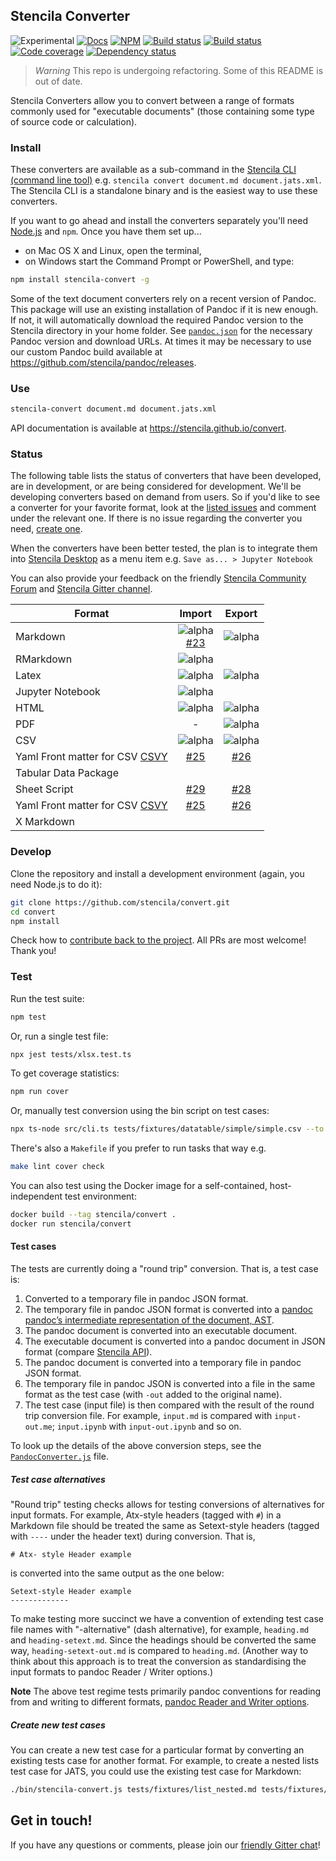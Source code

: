 ## Stencila Converter

![Experimental](https://img.shields.io/badge/status-experimental-orange.svg)
[![Docs](https://img.shields.io/badge/docs-latest-blue.svg)](https://stencila.github.io/convert)
[![NPM](http://img.shields.io/npm/v/stencila-convert.svg?style=flat)](https://www.npmjs.com/package/stencila-convert)
[![Build status](https://travis-ci.org/stencila/convert.svg?branch=master)](https://travis-ci.org/stencila/convert)
[![Build status](https://ci.appveyor.com/api/projects/status/f1hx694pxm0fyqni?svg=true)](https://ci.appveyor.com/project/nokome/convert)
[![Code coverage](https://codecov.io/gh/stencila/convert/branch/master/graph/badge.svg)](https://codecov.io/gh/stencila/convert)
[![Dependency status](https://david-dm.org/stencila/convert.svg)](https://david-dm.org/stencila/convert)

> _Warning_ This repo is undergoing refactoring. Some of this README is out of date.

Stencila Converters allow you to convert between a range of formats commonly used for "executable documents" (those containing some type of source code or calculation).

### Install

These converters are available as a sub-command in the [Stencila CLI (command line tool)](https://github.com/stencila/cli) e.g. `stencila convert document.md document.jats.xml`. The Stencila CLI is a standalone binary and is the easiest way to use these converters.

If you want to go ahead and install the converters separately you'll need [Node.js](https://nodejs.org/en/download/) and `npm`. Once you have them set up...

- on Mac OS X and Linux, open the terminal,
- on Windows start the Command Prompt or PowerShell, and type:

```bash
npm install stencila-convert -g
```

Some of the text document converters rely on a recent version of Pandoc. This package will use an existing installation of Pandoc if it is new enough. If not, it will automatically download the required Pandoc version to the Stencila directory in your home folder. See [`pandoc.json`](src/helpers/pandoc.json) for the necessary Pandoc version and download URLs. At times it may be necessary to use our custom Pandoc build available at https://github.com/stencila/pandoc/releases.

### Use

```bash
stencila-convert document.md document.jats.xml
```

API documentation is available at https://stencila.github.io/convert.

### Status

The following table lists the status of converters that have been developed, are in development, or are being considered for development.
We'll be developing converters based on demand from users. So if you'd like to see a converter for your favorite format, look at the [listed issues](https://github.com/stencila/convert/issues) and comment under the relevant one. If there is no
issue regarding the converter you need, [create one](https://github.com/stencila/convert/issues/new).

When the converters have been better tested, the plan is to integrate them into [Stencila Desktop](https://github.com/stencila/desktop) as a menu item e.g. `Save as... > Jupyter Notebook`

You can also provide your feedback on the friendly [Stencila Community Forum](https://community.stenci.la)
and [Stencila Gitter channel](https://gitter.im/stencila/stencila).

| Format                                             |                                                         Import                                                         |                           Export                            |
| -------------------------------------------------- | :--------------------------------------------------------------------------------------------------------------------: | :---------------------------------------------------------: |
| Markdown                                           | ![alpha](https://img.shields.io/badge/status-alpha-red.svg) <br/> [#23](https://github.com/stencila/convert/issues/23) | ![alpha](https://img.shields.io/badge/status-alpha-red.svg) |
| RMarkdown                                          |                              ![alpha](https://img.shields.io/badge/status-alpha-red.svg)                               |                                                             |
| Latex                                              |                              ![alpha](https://img.shields.io/badge/status-alpha-red.svg)                               | ![alpha](https://img.shields.io/badge/status-alpha-red.svg) |
| Jupyter Notebook                                   |                              ![alpha](https://img.shields.io/badge/status-alpha-red.svg)                               |                                                             |
| HTML                                               |                              ![alpha](https://img.shields.io/badge/status-alpha-red.svg)                               | ![alpha](https://img.shields.io/badge/status-alpha-red.svg) |
| PDF                                                |                                                           -                                                            | ![alpha](https://img.shields.io/badge/status-alpha-red.svg) |
| CSV                                                |                              ![alpha](https://img.shields.io/badge/status-alpha-red.svg)                               | ![alpha](https://img.shields.io/badge/status-alpha-red.svg) |
| Yaml Front matter for CSV [CSVY](http://csvy.org/) |                                  [#25](https://github.com/stencila/convert/issues/25)                                  |    [#26](https://github.com/stencila/convert/issues/26)     |
| Tabular Data Package                               |                                                                                                                        |                                                             |
| Sheet Script                                       |                                  [#29](https://github.com/stencila/convert/issues/29)                                  |    [#28](https://github.com/stencila/convert/issues/28)     |
| Yaml Front matter for CSV [CSVY](http://csvy.org/) |                                  [#25](https://github.com/stencila/convert/issues/25)                                  |    [#26](https://github.com/stencila/convert/issues/26)     |
| X Markdown                                         |                                                                                                                        |                                                             |

### Develop

Clone the repository and install a development environment (again, you need Node.js to do it):

```bash
git clone https://github.com/stencila/convert.git
cd convert
npm install
```

Check how to [contribute back to the project](https://github.com/stencila/convert/blob/master/CONTRIBUTING.md). All PRs are most welcome! Thank you!

### Test

Run the test suite:

```bash
npm test
```

Or, run a single test file:

```bash
npx jest tests/xlsx.test.ts
```

To get coverage statistics:

```bash
npm run cover
```

Or, manually test conversion using the bin script on test cases:

```bash
npx ts-node src/cli.ts tests/fixtures/datatable/simple/simple.csv --to yaml
```

There's also a `Makefile` if you prefer to run tasks that way e.g.

```bash
make lint cover check
```

You can also test using the Docker image for a self-contained, host-independent test environment:

```bash
docker build --tag stencila/convert .
docker run stencila/convert
```

#### Test cases

The tests are currently doing a "round trip" conversion. That is, a test case is:

1. Converted to a temporary file in pandoc JSON format.
2. The temporary file in pandoc JSON format is converted into
   a [pandoc pandoc’s intermediate representation of the document, AST](https://pandoc.org/using-the-pandoc-api.html).
3. The pandoc document is converted into an executable document.
4. The executable document is converted into a pandoc document in JSON format
   (compare [Stencila API](https://github.com/stencila/specs)).
5. The pandoc document is converted into a temporary file in pandoc JSON format.
6. The temporary file in pandoc JSON is converted into a file in the same format
   as the test case (with `-out` added to the original name).
7. The test case (input file) is then compared with the result of the
   round trip conversion file. For example, `input.md` is compared with `input-out.me`; `input.ipynb` with `input-out.ipynb` and so on.

To look up the details of the above conversion steps, see the
[`PandocConverter.js`](https://github.com/stencila/convert/blob/master/src/PandocConverter.js) file.

##### Test case alternatives

"Round trip" testing checks allows for testing conversions of alternatives for
input formats. For example, Atx-style headers (tagged with `#`) in a Markdown file should be treated the same as Setext-style headers (tagged with `----` under the header text) during conversion. That is,

```
# Atx- style Header example
```

is converted into the same output as the one below:

```
Setext-style Header example
-------------
```

To make testing more succinct we have a convention of extending test case file names with "-alternative" (dash alternative), for example, `heading.md` and `heading-setext.md`. Since the headings should be converted the same way,
`heading-setext-out.md` is compared to `heading.md`.
(Another way to think about this approach is to treat the conversion as
standardising the input formats to pandoc Reader / Writer options.)

**Note** The above test regime tests primarily pandoc conventions for
reading from and writing to different formats, [pandoc Reader and Writer options](https://pandoc.org/MANUAL.html#options).

##### Create new test cases

You can create a new test case for a particular format by converting an existing tests case for another format. For example, to create a nested lists test case for JATS, you could use the existing test case for Markdown:

```bash
./bin/stencila-convert.js tests/fixtures/list_nested.md tests/fixtures/list_nested.jats.xml
```

## Get in touch!

If you have any questions or comments, please join our [friendly Gitter chat](https://gitter.im/stencila/stencila)!
